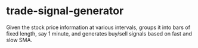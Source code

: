 # trade-signal-generator
Given the stock price information at various intervals, groups it into bars of fixed length, say 1 minute, and generates buy/sell signals based on fast and slow SMA. 
